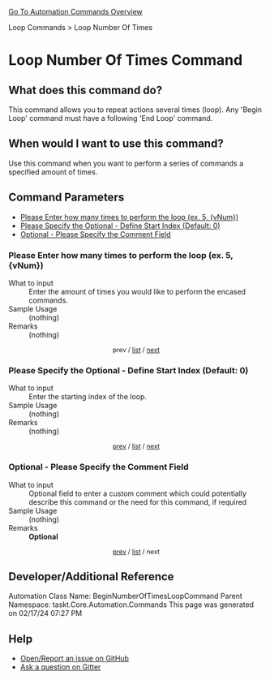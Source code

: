 <!--TITLE: Loop Number Of Times Command -->
<!-- SUBTITLE: a command in the Loop Commands group. -->
[Go To Automation Commands Overview](/automation-commands.md)


Loop Commands &gt; Loop Number Of Times


# Loop Number Of Times Command


## What does this command do?
This command allows you to repeat actions several times (loop).  Any 'Begin Loop' command must have a following 'End Loop' command.


## When would I want to use this command?
Use this command when you want to perform a series of commands a specified amount of times.


<a id="param_list"></a>
## Command Parameters
- [Please Enter how many times to perform the loop (ex. 5, {vNum})](#param_0)
- [Please Specify the Optional - Define Start Index (Default: 0)](#param_1)
- [Optional - Please Specify the Comment Field](#param_2)


<a id="param_0"></a>
### Please Enter how many times to perform the loop (ex. 5, {vNum})


<dl>
<dt>What to input</dt><dd>Enter the amount of times you would like to perform the encased commands.</dd>
<dt>Sample Usage</dt><dd>(nothing)</dd>
<dt>Remarks</dt><dd>(nothing)</dd>
</dl>




<div style="font-size: 90%; text-align: center">


prev / [list](#param_list) / [next](#param_1)


</div>


<a id="param_1"></a>
### Please Specify the Optional - Define Start Index (Default: 0)


<dl>
<dt>What to input</dt><dd>Enter the starting index of the loop.</dd>
<dt>Sample Usage</dt><dd>(nothing)</dd>
<dt>Remarks</dt><dd>(nothing)</dd>
</dl>




<div style="font-size: 90%; text-align: center">


[prev](#param_1) / [list](#param_list) / [next](#param_2)


</div>


<a id="param_2"></a>
### Optional - Please Specify the Comment Field


<dl>
<dt>What to input</dt><dd>Optional field to enter a custom comment which could potentially describe this command or the need for this command, if required</dd>
<dt>Sample Usage</dt><dd>(nothing)</dd>
<dt>Remarks</dt><dd><strong>Optional</strong><br></dd>
</dl>




<div style="font-size: 90%; text-align: center">


[prev](#param_2) / [list](#param_list) / next


</div>


## Developer/Additional Reference
Automation Class Name: BeginNumberOfTimesLoopCommand
Parent Namespace: taskt.Core.Automation.Commands
This page was generated on 02/17/24 07:27 PM


## Help
- [Open/Report an issue on GitHub](https://github.com/rcktrncn/taskt/issues/new)
- [Ask a question on Gitter](https://gitter.im/taskt-rpa/Lobby)
